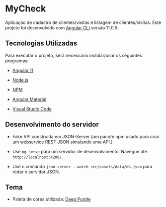 # MyCheck

Aplicação de cadastro de clientes/visitas e listagem de clientes/visitas. 
Este projeto foi desenvolvido com [Angular CLI](https://github.com/angular/angular-cli) versão 11.0.5.



## Tecnologias Utilizadas


Para executar o projeto, será necessário instalar/usar os seguintes programas:


* [Angular 11](https://angular.io/)

* [Node.js](https://nodejs.org/en/download/)

* [NPM](https://www.npmjs.com/)

* [Angular Material](https://material.angular.io/)

* [Visual Studio Code](https://code.visualstudio.com/download)



## Desenvolvimento do servidor


* Fake API construída em JSON-Server (um pacote npm usado para criar um webservice REST JSON simulando uma API.)

* Use `ng serve` para um servidor de desenvolvimento. Navegue até `http://localhost:4200/`.

* Use o comando `json-server --watch src/assets/data/db.json` para rodar o servidor JSON.



## Tema


* Paleta de cores utilizada: [Deep Purple](https://www.materialui.co/colors/deep-purple)
